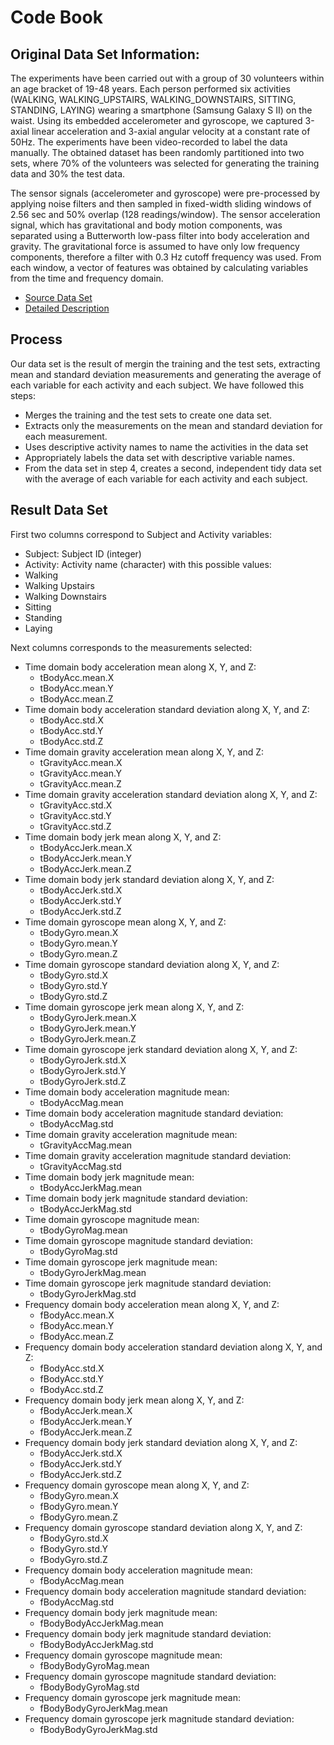 # Code Book

## Original Data Set Information:

The experiments have been carried out with a group of 30 volunteers within an age bracket of 19-48 years. Each person performed six activities (WALKING, WALKING_UPSTAIRS, WALKING_DOWNSTAIRS, SITTING, STANDING, LAYING) wearing a smartphone (Samsung Galaxy S II) on the waist. Using its embedded accelerometer and gyroscope, we captured 3-axial linear acceleration and 3-axial angular velocity at a constant rate of 50Hz. The experiments have been video-recorded to label the data manually. The obtained dataset has been randomly partitioned into two sets, where 70% of the volunteers was selected for generating the training data and 30% the test data. 

The sensor signals (accelerometer and gyroscope) were pre-processed by applying noise filters and then sampled in fixed-width sliding windows of 2.56 sec and 50% overlap (128 readings/window). The sensor acceleration signal, which has gravitational and body motion components, was separated using a Butterworth low-pass filter into body acceleration and gravity. The gravitational force is assumed to have only low frequency components, therefore a filter with 0.3 Hz cutoff frequency was used. From each window, a vector of features was obtained by calculating variables from the time and frequency domain.

- [Source Data Set](https://d396qusza40orc.cloudfront.net/getdata%2Fprojectfiles%2FUCI%20HAR%20Dataset.zip) 
- [Detailed Description](http://archive.ics.uci.edu/ml/datasets/Human+Activity+Recognition+Using+Smartphones)

## Process

Our data set is the result of mergin the training and the test sets, extracting mean and standard deviation measurements and generating the average of each variable for each activity and each subject.
We have followed this steps:

- Merges the training and the test sets to create one data set.
- Extracts only the measurements on the mean and standard deviation for each measurement. 
- Uses descriptive activity names to name the activities in the data set
- Appropriately labels the data set with descriptive variable names. 
- From the data set in step 4, creates a second, independent tidy data set with the average of each variable for each activity and each subject.

## Result Data Set

First two columns correspond to Subject and Activity variables:
 - Subject: Subject ID (integer)
 - Activity: Activity name (character) with this possible values:
  - Walking
  - Walking Upstairs
  - Walking Downstairs
  - Sitting
  - Standing
  - Laying

Next columns corresponds to the measurements selected:
- Time domain body acceleration mean along X, Y, and Z:
  - tBodyAcc.mean.X
  - tBodyAcc.mean.Y
  - tBodyAcc.mean.Z
- Time domain body acceleration standard deviation along X, Y, and Z:
  - tBodyAcc.std.X
  - tBodyAcc.std.Y
  - tBodyAcc.std.Z
- Time domain gravity acceleration mean along X, Y, and Z:
  - tGravityAcc.mean.X
  - tGravityAcc.mean.Y
  - tGravityAcc.mean.Z
- Time domain gravity acceleration standard deviation along X, Y, and Z:
  - tGravityAcc.std.X
  - tGravityAcc.std.Y
  - tGravityAcc.std.Z
- Time domain body jerk mean along X, Y, and Z:
  - tBodyAccJerk.mean.X
  - tBodyAccJerk.mean.Y
  - tBodyAccJerk.mean.Z
- Time domain body jerk standard deviation along X, Y, and Z:  
  - tBodyAccJerk.std.X
  - tBodyAccJerk.std.Y
  - tBodyAccJerk.std.Z
- Time domain gyroscope mean along X, Y, and Z:
  - tBodyGyro.mean.X
  - tBodyGyro.mean.Y
  - tBodyGyro.mean.Z
- Time domain gyroscope standard deviation along X, Y, and Z:
  - tBodyGyro.std.X
  - tBodyGyro.std.Y
  - tBodyGyro.std.Z
- Time domain gyroscope jerk mean along X, Y, and Z:
  - tBodyGyroJerk.mean.X
  - tBodyGyroJerk.mean.Y
  - tBodyGyroJerk.mean.Z
- Time domain gyroscope jerk standard deviation along X, Y, and Z:
  - tBodyGyroJerk.std.X
  - tBodyGyroJerk.std.Y
  - tBodyGyroJerk.std.Z
- Time domain body acceleration magnitude mean:
  - tBodyAccMag.mean
- Time domain body acceleration magnitude standard deviation:
  - tBodyAccMag.std
- Time domain gravity acceleration magnitude mean:
  - tGravityAccMag.mean
- Time domain gravity acceleration magnitude standard deviation:
  - tGravityAccMag.std
- Time domain body jerk magnitude mean:
  - tBodyAccJerkMag.mean
- Time domain body jerk magnitude standard deviation:
  - tBodyAccJerkMag.std
- Time domain gyroscope magnitude mean:
  - tBodyGyroMag.mean
- Time domain gyroscope magnitude standard deviation:
  - tBodyGyroMag.std
- Time domain gyroscope jerk magnitude mean:
  - tBodyGyroJerkMag.mean
- Time domain gyroscope jerk magnitude standard deviation:
  - tBodyGyroJerkMag.std
- Frequency domain body acceleration mean along X, Y, and Z:
  - fBodyAcc.mean.X
  - fBodyAcc.mean.Y
  - fBodyAcc.mean.Z
- Frequency domain body acceleration standard deviation along X, Y, and Z:
  - fBodyAcc.std.X
  - fBodyAcc.std.Y
  - fBodyAcc.std.Z
- Frequency domain body jerk mean along X, Y, and Z:
  - fBodyAccJerk.mean.X
  - fBodyAccJerk.mean.Y
  - fBodyAccJerk.mean.Z
- Frequency domain body jerk standard deviation along X, Y, and Z:
  - fBodyAccJerk.std.X
  - fBodyAccJerk.std.Y
  - fBodyAccJerk.std.Z
- Frequency domain gyroscope mean along X, Y, and Z:
  - fBodyGyro.mean.X
  - fBodyGyro.mean.Y
  - fBodyGyro.mean.Z
- Frequency domain gyroscope standard deviation along X, Y, and Z:
  - fBodyGyro.std.X
  - fBodyGyro.std.Y
  - fBodyGyro.std.Z
- Frequency domain body acceleration magnitude mean:
  - fBodyAccMag.mean
- Frequency domain body acceleration magnitude standard deviation:
  - fBodyAccMag.std
- Frequency domain body jerk magnitude mean:
  - fBodyBodyAccJerkMag.mean
- Frequency domain body jerk magnitude standard deviation:
  - fBodyBodyAccJerkMag.std
- Frequency domain gyroscope magnitude mean:
  - fBodyBodyGyroMag.mean
- Frequency domain gyroscope magnitude standard deviation:
  - fBodyBodyGyroMag.std
- Frequency domain gyroscope jerk magnitude mean:
  - fBodyBodyGyroJerkMag.mean
- Frequency domain gyroscope jerk magnitude standard deviation:
  - fBodyBodyGyroJerkMag.std
